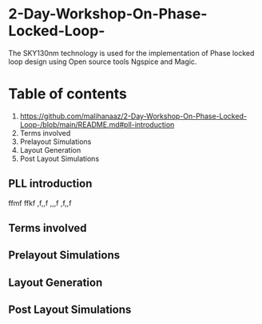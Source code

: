 # 2-Day-Workshop-On-Phase-Locked-Loop-

The SKY130nm technology is used for the implementation of Phase locked loop design using Open source tools Ngspice and Magic.

# Table of contents
1. https://github.com/malihanaaz/2-Day-Workshop-On-Phase-Locked-Loop-/blob/main/README.md#pll-introduction
2. Terms involved
3. Prelayout Simulations
4. Layout Generation
5. Post Layout Simulations

## PLL introduction

ffmf
ffkf
,f,,f
,,,f
,f,,f
## Terms involved
## Prelayout Simulations
## Layout Generation
## Post Layout Simulations
